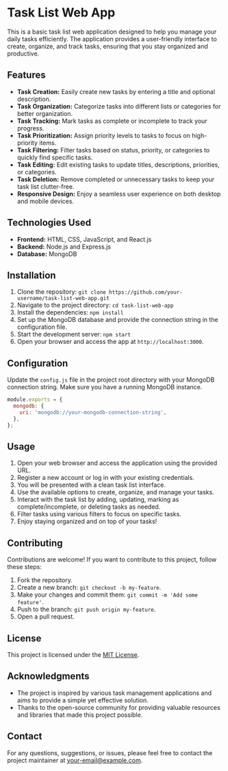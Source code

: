 # Task List Web App

This is a basic task list web application designed to help you manage your daily tasks efficiently. The application provides a user-friendly interface to create, organize, and track tasks, ensuring that you stay organized and productive.

## Features

- **Task Creation:** Easily create new tasks by entering a title and optional description.
- **Task Organization:** Categorize tasks into different lists or categories for better organization.
- **Task Tracking:** Mark tasks as complete or incomplete to track your progress.
- **Task Prioritization:** Assign priority levels to tasks to focus on high-priority items.
- **Task Filtering:** Filter tasks based on status, priority, or categories to quickly find specific tasks.
- **Task Editing:** Edit existing tasks to update titles, descriptions, priorities, or categories.
- **Task Deletion:** Remove completed or unnecessary tasks to keep your task list clutter-free.
- **Responsive Design:** Enjoy a seamless user experience on both desktop and mobile devices.

## Technologies Used

- **Frontend:** HTML, CSS, JavaScript, and React.js
- **Backend:** Node.js and Express.js
- **Database:** MongoDB

## Installation

1. Clone the repository: `git clone https://github.com/your-username/task-list-web-app.git`
2. Navigate to the project directory: `cd task-list-web-app`
3. Install the dependencies: `npm install`
4. Set up the MongoDB database and provide the connection string in the configuration file.
5. Start the development server: `npm start`
6. Open your browser and access the app at `http://localhost:3000`.

## Configuration

Update the `config.js` file in the project root directory with your MongoDB connection string. Make sure you have a running MongoDB instance.

```javascript
module.exports = {
  mongodb: {
    uri: 'mongodb://your-mongodb-connection-string',
  },
};
```

## Usage

1. Open your web browser and access the application using the provided URL.
2. Register a new account or log in with your existing credentials.
3. You will be presented with a clean task list interface.
4. Use the available options to create, organize, and manage your tasks.
5. Interact with the task list by adding, updating, marking as complete/incomplete, or deleting tasks as needed.
6. Filter tasks using various filters to focus on specific tasks.
7. Enjoy staying organized and on top of your tasks!

## Contributing

Contributions are welcome! If you want to contribute to this project, follow these steps:

1. Fork the repository.
2. Create a new branch: `git checkout -b my-feature`.
3. Make your changes and commit them: `git commit -m 'Add some feature'`.
4. Push to the branch: `git push origin my-feature`.
5. Open a pull request.

## License

This project is licensed under the [MIT License](LICENSE).

## Acknowledgments

- The project is inspired by various task management applications and aims to provide a simple yet effective solution.
- Thanks to the open-source community for providing valuable resources and libraries that made this project possible.

## Contact

For any questions, suggestions, or issues, please feel free to contact the project maintainer at your-email@example.com.